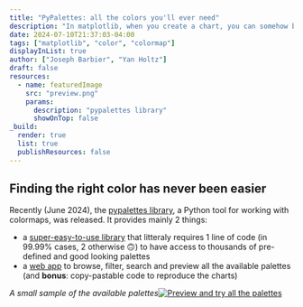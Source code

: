 ```yaml
---
title: "PyPalettes: all the colors you'll ever need"
description: "In matplotlib, when you create a chart, you can somehow becomes quite limited in terms of colors. Libraries such as matplotlib and seaborn have some built-in colormaps (like viridis, inferno etc), but it gives all the charts outside the exact same look. And that's where PyPalettes appears: thousands of pre-made palettes with good color matching and a web app to browse and preview all of them!"
date: 2024-07-10T21:37:03-04:00
tags: ["matplotlib", "color", "colormap"]
displayInList: true
author: ["Joseph Barbier", "Yan Holtz"]
draft: false
resources:
  - name: featuredImage
    src: "preview.png"
    params:
      description: "pypalettes library"
      showOnTop: false
_build:
  render: true
  list: true
  publishResources: false
---
```


## Finding the right color has never been easier

Recently (June 2024), the [pypalettes library](https://github.com/JosephBARBIERDARNAL/pypalettes), a Python tool for working with colormaps, was released. It provides mainly 2 things:

- a [super-easy-to-use library](https://github.com/JosephBARBIERDARNAL/pypalettes) that litteraly requires 1 line of code (in 99.99% cases, 2 otherwise 🙃) to have access to thousands of pre-defined and good looking palettes
- a [web app](https://python-graph-gallery.com/color-palette-finder/) to browse, filter, search and preview all the available palettes (and **bonus**: copy-pastable code to reproduce the charts)

_A small sample of the available palettes_[![Preview and try all the palettes](https://github.com/holtzy/The-Python-Graph-Gallery/raw/master/static/asset/pypalettes.gif)](https://python-graph-gallery.com/color-palette-finder/)
